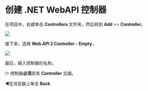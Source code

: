 # 创建 .NET WebAPI 控制器

在项目中，右键单击 **Controllers** 文件夹，然后转到 **Add** >> **Controller**。

![](_media/net/new_controller.png)

接下来，选择 **Web API 2 Controller - Empty**。 

![](_media/net/new_controller_type.png) 

最后，输入控制器的名称。

!> 控制器**必须**具有 **Controller** 后缀。

:arrow_backward:在浏览器上单击 **Back** 